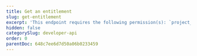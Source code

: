 ```yaml
---
title: Get an entitlement
slug: get-entitlement
excerpt: 'This endpoint requires the following permission(s): `project_configuration:entitlements:read`.'
hidden: false
categorySlug: developer-api
order: 0
parentDoc: 648c7ee6d7d50a06b0233459
---
```

